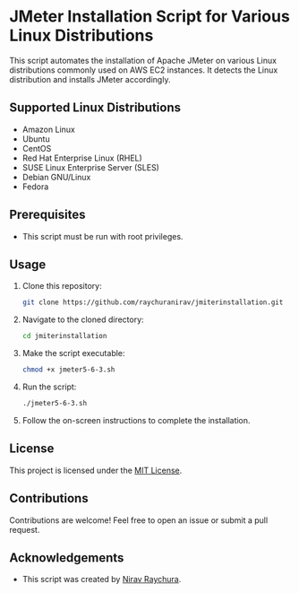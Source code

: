 # JMeter Installation Script for Various Linux Distributions

This script automates the installation of Apache JMeter on various Linux distributions commonly used on AWS EC2 instances. It detects the Linux distribution and installs JMeter accordingly.

## Supported Linux Distributions

- Amazon Linux
- Ubuntu
- CentOS
- Red Hat Enterprise Linux (RHEL)
- SUSE Linux Enterprise Server (SLES)
- Debian GNU/Linux
- Fedora

## Prerequisites

- This script must be run with root privileges.

## Usage

1. Clone this repository:

    ```bash
    git clone https://github.com/raychuranirav/jmiterinstallation.git
    ```

2. Navigate to the cloned directory:

    ```bash
    cd jmiterinstallation
    ```

3. Make the script executable:

    ```bash
    chmod +x jmeter5-6-3.sh
    ```

4. Run the script:

    ```bash
    ./jmeter5-6-3.sh
    ```

5. Follow the on-screen instructions to complete the installation.

## License

This project is licensed under the [MIT License](LICENSE).

## Contributions

Contributions are welcome! Feel free to open an issue or submit a pull request.

## Acknowledgements

- This script was created by [Nirav Raychura]([https://github.com/your-username](https://github.com/raychuranirav)).
